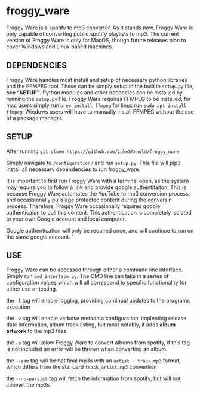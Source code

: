 # froggy_ware

Froggy Ware is a spotify to mp3 converter. As it stands now, Froggy Ware is only capable of converting public spotify playlists to mp3. The current version of Froggy Ware is only for MacOS, though future releases plan to cover Windows and Linux based machines. 

## DEPENDENCIES

Froggy Ware handles most install and setup of necessary python libraries and the FFMPEG tool. These can be simply setup in the built in `setup.py` file, **see "SETUP"**. Python modules and other depencies can be installed by running the `setup.py` file. 
Froggy Ware requires FFMPEG to be installed, for mac users simply run `brew install ffmpeg` for linux run `sudo apt install ffmpeg`. Windows users will have to manually install FFMPEG without the use of a package manager. 
## SETUP

After running 
```git clone https://github.com/LukeSArnold/froggy_ware```

Simply navigate to `/configuration/` and run `setup.py`. This file will pip3 install all necessary dependencies to run froggy_ware.

It is important to first run Froggy Ware with a terminal open, as the system may require you to follow a link and provide google authentitaiton. This is because Froggy Ware automates the YouTube to mp3 conversion process, and occassionally pulls age protected content during the conversin process. Therefore, Froggy Ware occasionally requires google authenticaion to pull this content. This authentication is completely isolated to your own Google account and local computer. 

Google authentication will only be required once, and will continue to run on the same google account.
`
## USE

Froggy Ware can be accessed through either a command line interface. Simply run `cmd_interface.py`. 
The CMD line can take in a series of configuration values which will all correspond to specific functionality for either use or testing. 


the `-l` tag will enable logging, providing continual updates to the programs execution


the `-v` tag will enable verbose metadata configuration, implenting release date information, album track listing, but most notably, it adds **album artwork** to the mp3 files


the `-a` tag will allow Froggy Ware to convert albums from spotify, if this tag is not included an error will be thrown when converting an album. 


the `--sam` tag will format final mp3s with an `artist - track.mp3` format, which differs from the standard `track_artist.mp3` convention


the `--no-persist` tag will fetch the information from spotify, but will not convert the mp3s. 
